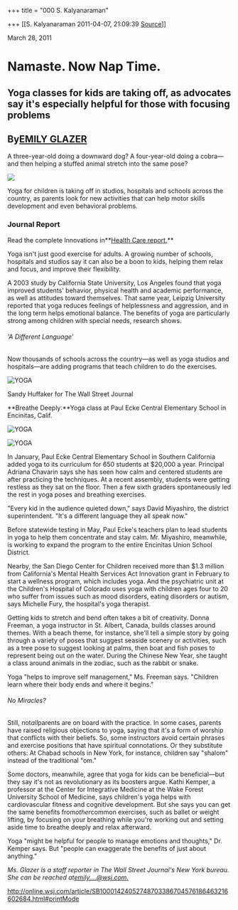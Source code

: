 +++
title = "000 S. Kalyanaraman"

+++
[[S. Kalyanaraman	2011-04-07, 21:09:39 [Source](https://groups.google.com/g/bvparishat/c/dqjOWKX8VOU)]]



March 28, 2011

  

# Namaste. Now Nap Time.

## Yoga classes for kids are taking off, as advocates say it's especially helpful for those with focusing problems

## By[EMILY GLAZER](http://online.wsj.com/search/term.html?KEYWORDS=EMILY+GLAZER&bylinesearch=true)

A three-year-old doing a downward dog? A four-year-old doing a cobra—and then helping a stuffed animal stretch into the same pose?

[![](https://ci6.googleusercontent.com/proxy/g_Y-LDicvxVNvQnDiTX9IZO6Au4c1TIstbA69ZdcNSl2iA533dLEoDlph2ThYXTqu0oE2H4fqLiIRHh4n8WUHe7YbV4fEnXu-Eq7WmEUiT2_eQiQdOPFP-A12h8=s0-d-e1-ft#http://m.wsj.net/video/20110325/032511yogakids/032511yogakids_512x288.jpg)](http://online.wsj.com/article/SB10001424052748703386704576186463216602684.html#)

Yoga for children is taking off in studios, hospitals and schools across the country, as parents look for new activities that can help motor skills development and even behavioral problems.

### Journal Report

Read the complete Innovations in**[Health Care report.](http://online.wsj.com/public/page/innovations-in-health-care-03282011.html)**

Yoga isn't just good exercise for adults. A growing number of schools, hospitals and studios say it can also be a boon to kids, helping them relax and focus, and improve their flexibility.

A 2003 study by California State University, Los Angeles found that yoga improved students' behavior, physical health and academic performance, as well as attitudes toward themselves. That same year, Leipzig University reported that yoga reduces feelings of helplessness and aggression, and in the long term helps emotional balance. The benefits of yoga are particularly strong among children with special needs, research shows.

###### 'A Different Language'

Now thousands of schools across the country—as well as yoga studios and hospitals—are adding programs that teach children to do the exercises.

![YOGA](https://ci3.googleusercontent.com/proxy/ophWiwQAgvF7O73zYjndL6KibCWk5CHfG-jCr2rbNaj91DFQysAOmvXlz7VIywFEFNVXHRDXBqN75xUEncfJY8R18K_lc7hwBunSLR0yMm2GPoorAbxG4b6_TkzZq-Ny=s0-d-e1-ft#http://si.wsj.net/public/resources/images/IV-AA081A_YOGA_D_20110324103736.jpg)

Sandy Huffaker for The Wall Street Journal

**Breathe Deeply:**Yoga class at Paul Ecke Central Elementary School in Encinitas, Calif.

![YOGA](https://ci4.googleusercontent.com/proxy/4Q29fjFnYxd2VsZVnN2qrpNqHaBg-T6EYFatt_Up6GGaCRDqvyEb3QoTUbmCAeFl72MAzcm7a4kquqQ=s0-d-e1-ft#http://si.wsj.net/img/BTN_insetClose.gif)

![YOGA](https://ci3.googleusercontent.com/proxy/EKd9A2fYgZV6eKsJNBH4kQWJleN46qALgOOXfk2O16KxLVZU1JyIkvErLCSIbYoK0jBOFwNB6sp3KOl8k9FHjYUCpodTyHxZIax4IOxHMNpTuEtFDMJBspkfyS2AyFhz=s0-d-e1-ft#http://si.wsj.net/public/resources/images/IV-AA081A_YOGA_G_20110324103736.jpg)

In January, Paul Ecke Central Elementary School in Southern California added yoga to its curriculum for 650 students at $20,000 a year. Principal Adriana Chavarin says she has seen how calm and centered students are after practicing the techniques. At a recent assembly, students were getting restless as they sat on the floor. Then a few sixth graders spontaneously led the rest in yoga poses and breathing exercises.

"Every kid in the audience quieted down," says David Miyashiro, the district superintendent. "It's a different language they all speak now."

Before statewide testing in May, Paul Ecke's teachers plan to lead students in yoga to help them concentrate and stay calm. Mr. Miyashiro, meanwhile, is working to expand the program to the entire Encinitas Union School District.

Nearby, the San Diego Center for Children received more than $1.3 million from California's Mental Health Services Act Innovation grant in February to start a wellness program, which includes yoga. And the psychiatric unit at the Children's Hospital of Colorado uses yoga with children ages four to 20 who suffer from issues such as mood disorders, eating disorders or autism, says Michelle Fury, the hospital's yoga therapist.

Getting kids to stretch and bend often takes a bit of creativity. Donna Freeman, a yoga instructor in St. Albert, Canada, builds classes around themes. With a beach theme, for instance, she'll tell a simple story by going through a variety of poses that suggest seaside scenery or activities, such as a tree pose to suggest looking at palms, then boat and fish poses to represent being out on the water. During the Chinese New Year, she taught a class around animals in the zodiac, such as the rabbit or snake.

Yoga "helps to improve self management," Ms. Freeman says. "Children learn where their body ends and where it begins."

###### No Miracles?

Still, not*all*parents are on board with the practice. In some cases, parents have raised religious objections to yoga, saying that it's a form of worship that conflicts with their beliefs. So, some instructors avoid certain phrases and exercise positions that have spiritual connotations. Or they substitute others: At Chabad schools in New York, for instance, children say "shalom" instead of the traditional "om."

Some doctors, meanwhile, agree that yoga for kids can be beneficial—but they say it's not as revolutionary as its boosters argue. Kathi Kemper, a professor at the Center for Integrative Medicine at the Wake Forest University School of Medicine, says children's yoga helps with cardiovascular fitness and cognitive development. But she says you can get the same benefits from*other*common exercises, such as ballet or weight lifting, by focusing on your breathing while you're working out and setting aside time to breathe deeply and relax afterward.

Yoga "might be helpful for people to manage emotions and thoughts," Dr. Kemper says. But "people can exaggerate the benefits of just about anything."

*Ms. Glazer is a staff reporter in The Wall Street Journal's New York bureau. She can be reached at[emily....@wsj.com.]()*

<http://online.wsj.com/article/SB10001424052748703386704576186463216602684.html#printMode>

